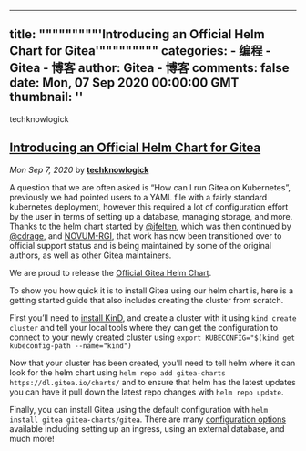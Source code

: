 
---
title: """""""""'Introducing an Official Helm Chart for Gitea'"""""""""
categories: 
    - 编程
    - Gitea - 博客
author: Gitea - 博客
comments: false
date: Mon, 07 Sep 2020 00:00:00 GMT
thumbnail: ''
---

<div>   
<p> techknowlogick</p>
<h2>
<a href="https://blog.gitea.io/2020/09/introducing-an-official-helm-chart-for-gitea/">
Introducing an Official Helm Chart for Gitea
</a>
</h2>
<p>
<i>Mon Sep 7, 2020</i>
by
<b>
<a href="https://github.com/techknowlogick">
techknowlogick
</a>
</b>
</p>

<p>A question that we are often asked is “How can I run Gitea on Kubernetes”, previously we had pointed users to a YAML file with a fairly standard kubernetes deployment, however this required a lot of configuration effort by the user in terms of setting up a database, managing storage, and more. Thanks to the helm chart started by <a href="https://github.com/jfelten">@jfelten</a>, which was then continued by <a href="https://github.com/cdrage">@cdrage</a>, and <a href="https://github.com/novumrgi">NOVUM-RGI</a>, that work has now been transitioned over to official support status and is being maintained by some of the original authors, as well as other Gitea maintainers.</p>
<p>We are proud to release the <a href="https://gitea.com/gitea/helm-chart/">Official Gitea Helm Chart</a>.</p>
<p>To show you how quick it is to install Gitea using our helm chart is, here is a getting started guide that also includes creating the cluster from scratch.</p>
<p>First you’ll need to <a href="https://github.com/kubernetes-sigs/kind#installation-and-usage">install KinD</a>, and create a cluster with it using <code>kind create cluster</code> and tell your local tools where they can get the configuration to connect to your newly created cluster using <code>export KUBECONFIG="$(kind get kubeconfig-path --name="kind")</code></p>
<p>Now that your cluster has been created, you’ll need to tell helm where it can look for the helm chart using <code>helm repo add gitea-charts https://dl.gitea.io/charts/</code> and to ensure that helm has the latest updates you can have it pull down the latest repo changes with <code>helm repo update</code>.</p>
<p>Finally, you can install Gitea using the default configuration with <code>helm install gitea gitea-charts/gitea</code>. There are many <a href="https://gitea.com/gitea/helm-chart/#configuration">configuration options</a> available including setting up an ingress, using an external database, and much more!</p>





  
</div>
            